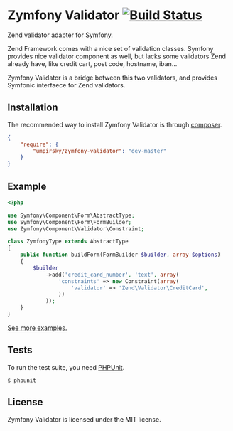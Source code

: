Zymfony Validator [![Build Status](https://secure.travis-ci.org/umpirsky/zymfony-validator.png)](http://travis-ci.org/umpirsky/zymfony-validator)
=================

Zend validator adapter for Symfony.

Zend Framework comes with a nice set of validation classes. Symfony provides nice validator component as well, but lacks some validators Zend already have, like credit cart, post code, hostname, iban...

Zymfony Validator is a bridge between this two validators, and provides Symfonic interfaece for Zend validators.

## Installation

The recommended way to install Zymfony Validator is through
[composer](http://getcomposer.org).

```json
{
    "require": {
        "umpirsky/zymfony-validator": "dev-master"
    }
}
```

Example
-------

```php
<?php

use Symfony\Component\Form\AbstractType;
use Symfony\Component\Form\FormBuilder;
use Zymfony\Component\Validator\Constraint;

class ZymfonyType extends AbstractType
{
    public function buildForm(FormBuilder $builder, array $options)
    {
        $builder
            ->add('credit_card_number', 'text', array(
                'constraints' => new Constraint(array(
                    'validator' => 'Zend\Validator\CreditCard',
                ))
            ));
    }
}
```
[See more examples.](https://github.com/umpirsky/Silex-Kitchen-Edition/blob/zymfony-validator/src/controllers.php#L68)

## Tests

To run the test suite, you need [PHPUnit](https://github.com/sebastianbergmann/phpunit).

    $ phpunit

## License

Zymfony Validator is licensed under the MIT license.
